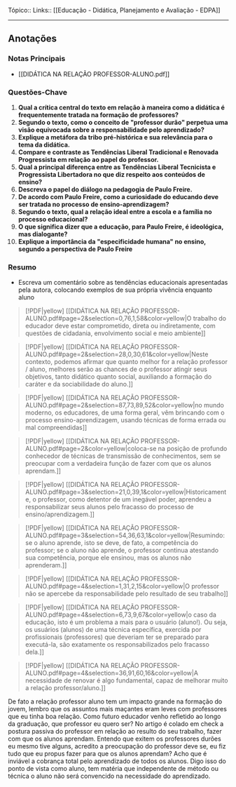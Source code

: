 Tópico::
Links:: [[Educação - Didática, Planejamento e Avaliação - EDPA]]

---

## Anotações

### Notas Principais

- [[DIDÁTICA NA RELAÇÃO PROFESSOR-ALUNO.pdf]]

### Questões-Chave

1. **Qual a crítica central do texto em relação à maneira como a didática é frequentemente tratada na formação de professores?**
2. **Segundo o texto, como o conceito de "professor durão" perpetua uma visão equivocada sobre a responsabilidade pelo aprendizado?**
3. **Explique a metáfora da tribo pré-histórica e sua relevância para o tema da didática.**
4. **Compare e contraste as Tendências Liberal Tradicional e Renovada Progressista em relação ao papel do professor.**
5. **Qual a principal diferença entre as Tendências Liberal Tecnicista e Progressista Libertadora no que diz respeito aos conteúdos de ensino?**
6. **Descreva o papel do diálogo na pedagogia de Paulo Freire.**
7. **De acordo com Paulo Freire, como a curiosidade do educando deve ser tratada no processo de ensino-aprendizagem?**
8. **Segundo o texto, qual a relação ideal entre a escola e a família no processo educacional?**
9. **O que significa dizer que a educação, para Paulo Freire, é ideológica, mas dialogante?**
10. **Explique a importância da "especificidade humana" no ensino, segundo a perspectiva de Paulo Freire**

### Resumo

- Escreva um comentário sobre as tendências educacionais apresentadas pela autora, colocando exemplos de sua própria vivência enquanto aluno


> [!PDF|yellow] [[DIDÁTICA NA RELAÇÃO PROFESSOR-ALUNO.pdf#page=2&selection=0,76,1,58&color=yellow|O trabalho do educador deve estar comprometido, direta ou indiretamente, com questões de cidadania, envolvimento social e meio ambiente]]
> 
> 


> [!PDF|yellow] [[DIDÁTICA NA RELAÇÃO PROFESSOR-ALUNO.pdf#page=2&selection=28,0,30,61&color=yellow|Neste contexto, podemos afirmar que quanto melhor for a relação professor / aluno, melhores serão as chances de o professor atingir seus objetivos, tanto didático quanto social, auxiliando a formação do caráter e da sociabilidade do aluno.]]
> 
> 

> [!PDF|yellow] [[DIDÁTICA NA RELAÇÃO PROFESSOR-ALUNO.pdf#page=2&selection=87,73,89,52&color=yellow|no mundo moderno, os educadores, de uma forma geral, vêm brincando com o processo ensino-aprendizagem, usando técnicas de forma errada ou mal compreendidas]]
> 
> 

> [!PDF|yellow] [[DIDÁTICA NA RELAÇÃO PROFESSOR-ALUNO.pdf#page=2&color=yellow|coloca-se na posição de profundo conhecedor de técnicas de transmissão de conhecimentos, sem se preocupar com a verdadeira função de fazer com que os alunos aprendam.]]

> [!PDF|yellow] [[DIDÁTICA NA RELAÇÃO PROFESSOR-ALUNO.pdf#page=3&selection=21,0,39,1&color=yellow|Historicamente, o professor, como detentor de um inegável poder, aprendeu a responsabilizar seus alunos pelo fracasso do processo de ensino/aprendizagem.]]

> [!PDF|yellow] [[DIDÁTICA NA RELAÇÃO PROFESSOR-ALUNO.pdf#page=3&selection=54,36,63,1&color=yellow|Resumindo: se o aluno aprende, isto se deve, de fato, a competência do professor; se o aluno não aprende, o professor continua atestando sua competência, porque ele ensinou, mas os alunos não aprenderam.]]
> 
> 

> [!PDF|yellow] [[DIDÁTICA NA RELAÇÃO PROFESSOR-ALUNO.pdf#page=4&selection=1,31,2,15&color=yellow|O professor não se apercebe da responsabilidade pelo resultado de seu trabalho]]

> [!PDF|yellow] [[DIDÁTICA NA RELAÇÃO PROFESSOR-ALUNO.pdf#page=4&selection=6,73,9,67&color=yellow|o caso da educação, isto é um problema a mais para o usuário (aluno!). Ou seja, os usuários (alunos) de uma técnica específica, exercida por profissionais (professores) que deveriam ter se preparado para executá-la, são exatamente os responsabilizados pelo fracasso dela.]]


> [!PDF|yellow] [[DIDÁTICA NA RELAÇÃO PROFESSOR-ALUNO.pdf#page=4&selection=36,91,60,16&color=yellow|A necessidade de renovar é algo fundamental, capaz de melhorar muito a relação professor/aluno.]]
> 
> 



De fato a relação professor aluno tem um impacto grande na formação do jovem, lembro que os assuntos mais maçantes eram leves com professores que eu tinha boa relação.
Como futuro educador venho refletido ao longo da graduação, que professor eu quero ser? No artigo é colado em check a postura passiva do professor em relação ao resulto do seu trabalho,  fazer com que os alunos aprendam. Entendo que exitem os professores durões eu mesmo tive alguns, acredito a preocupação do professor deve se, eu fiz tudo que eu propus fazer para que os alunos aprendam? Acho que é inviável a cobrança total pelo aprendizado de todos os alunos. Digo isso do ponto de vista como aluno, tem matéria que independente de método ou técnica o aluno não será convencido na necessidade do aprendizado.
